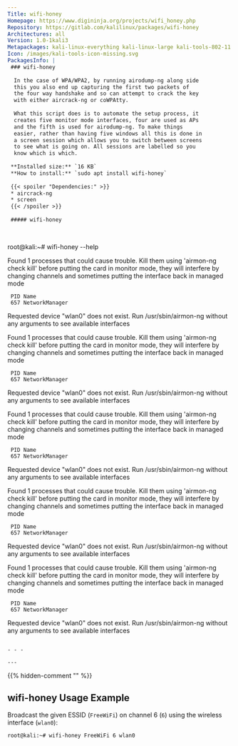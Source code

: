 ```yaml
---
Title: wifi-honey
Homepage: https://www.digininja.org/projects/wifi_honey.php
Repository: https://gitlab.com/kalilinux/packages/wifi-honey
Architectures: all
Version: 1.0-1kali3
Metapackages: kali-linux-everything kali-linux-large kali-tools-802-11 kali-tools-sniffing-spoofing kali-tools-wireless 
Icon: /images/kali-tools-icon-missing.svg
PackagesInfo: |
 ### wifi-honey
 
  In the case of WPA/WPA2, by running airodump-ng along side
  this you also end up capturing the first two packets of
  the four way handshake and so can attempt to crack the key
  with either aircrack-ng or coWPAtty.
   
  What this script does is to automate the setup process, it
  creates five monitor mode interfaces, four are used as APs
  and the fifth is used for airodump-ng. To make things
  easier, rather than having five windows all this is done in
  a screen session which allows you to switch between screens
  to see what is going on. All sessions are labelled so you
  know which is which.
 
 **Installed size:** `16 KB`  
 **How to install:** `sudo apt install wifi-honey`  
 
 {{< spoiler "Dependencies:" >}}
 * aircrack-ng
 * screen
 {{< /spoiler >}}
 
 ##### wifi-honey
 
 
 ```
 root@kali:~# wifi-honey --help
 
 Found 1 processes that could cause trouble.
 Kill them using 'airmon-ng check kill' before putting
 the card in monitor mode, they will interfere by changing channels
 and sometimes putting the interface back in managed mode
 
     PID Name
     657 NetworkManager
 
 Requested device "wlan0" does not exist.
 Run /usr/sbin/airmon-ng without any arguments to see available interfaces
 
 Found 1 processes that could cause trouble.
 Kill them using 'airmon-ng check kill' before putting
 the card in monitor mode, they will interfere by changing channels
 and sometimes putting the interface back in managed mode
 
     PID Name
     657 NetworkManager
 
 Requested device "wlan0" does not exist.
 Run /usr/sbin/airmon-ng without any arguments to see available interfaces
 
 Found 1 processes that could cause trouble.
 Kill them using 'airmon-ng check kill' before putting
 the card in monitor mode, they will interfere by changing channels
 and sometimes putting the interface back in managed mode
 
     PID Name
     657 NetworkManager
 
 Requested device "wlan0" does not exist.
 Run /usr/sbin/airmon-ng without any arguments to see available interfaces
 
 Found 1 processes that could cause trouble.
 Kill them using 'airmon-ng check kill' before putting
 the card in monitor mode, they will interfere by changing channels
 and sometimes putting the interface back in managed mode
 
     PID Name
     657 NetworkManager
 
 Requested device "wlan0" does not exist.
 Run /usr/sbin/airmon-ng without any arguments to see available interfaces
 
 Found 1 processes that could cause trouble.
 Kill them using 'airmon-ng check kill' before putting
 the card in monitor mode, they will interfere by changing channels
 and sometimes putting the interface back in managed mode
 
     PID Name
     657 NetworkManager
 
 Requested device "wlan0" does not exist.
 Run /usr/sbin/airmon-ng without any arguments to see available interfaces
 ```
 
 - - -
 
---
```

{{% hidden-comment "<!--Do not edit anything above this line-->" %}}

## wifi-honey Usage Example

Broadcast the given ESSID (`FreeWiFi`) on channel 6 (`6`) using the wireless interface (`wlan0`):

```
root@kali:~# wifi-honey FreeWiFi 6 wlan0
```
